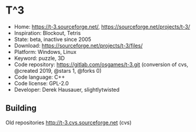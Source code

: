 # T^3

- Home: https://t-3.sourceforge.net/, https://sourceforge.net/projects/t-3/
- Inspiration: Blockout, Tetris
- State: beta, inactive since 2005
- Download: https://sourceforge.net/projects/t-3/files/
- Platform: Windows, Linux
- Keyword: puzzle, 3D
- Code repository: https://gitlab.com/osgames/t-3.git (conversion of cvs, @created 2019, @stars 1, @forks 0)
- Code language: C++
- Code license: GPL-2.0
- Developer: Derek Hausauer, slightlytwisted

## Building

Old repositories http://t-3.cvs.sourceforge.net (cvs)